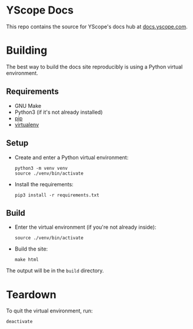 # YScope Docs

This repo contains the source for YScope's docs hub at [docs.yscope.com].

# Building

The best way to build the docs site reproducibly is using a Python virtual
environment.

## Requirements

* GNU Make
* Python3 (if it's not already installed)
* [pip]
* [virtualenv]

## Setup

* Create and enter a Python virtual environment:
  ```shell
  python3 -m venv venv
  source ./venv/bin/activate
  ```
* Install the requirements:
  ```shell
  pip3 install -r requirements.txt
  ```

## Build

* Enter the virtual environment (if you're not already inside):

  ```
  source ./venv/bin/activate
  ```
* Build the site:
  ```shell
  make html
  ```

The output will be in the `build` directory.

# Teardown

To quit the virtual environment, run:

```shell
deactivate
```

[docs.yscope.com]: https://docs.yscope.com
[pip]: https://pip.pypa.io/en/stable/installation/
[virtualenv]: https://packaging.python.org/en/latest/guides/installing-using-pip-and-virtual-environments/#installing-virtualenv
